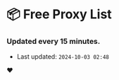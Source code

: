 # :package: Free Proxy List
### Updated every 15 minutes.

- Last updated: `2024-10-03 02:48`

:heart:
